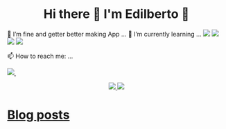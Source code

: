<h1 align='center'>
 Hi there 👋 I'm Edilberto 👨‍
</h1>
 🔭 I’m fine and getter better making App ...
 🌱 I’m currently learning ...
  <img src="https://img.shields.io/badge/Ruby-CC342D?style=for-the-badge&logo=ruby&logoColor=white" />
  <img src="https://img.shields.io/badge/JavaScript-323330?style=for-the-badge&logo=javascript&logoColor=F7DF1E" />
  <img src="https://img.shields.io/badge/HTML5-E34F26?style=for-the-badge&logo=html5&logoColor=white" />
  <img src="https://img.shields.io/badge/CSS3-1572B6?style=for-the-badge&logo=css3&logoColor=white" />
  <p align='center'>
  
  </p>
  
  📫 How to reach me: ... 
  <p align='left'>
   <a href="https://www.linkedin.com/in/edilberto-jurado-28985533/">
     <img src="https://img.shields.io/badge/linkedin-%230077B5.svg?&style=for-the-badge&logo=linkedin&logoColor=white" />
   </a>&nbsp;&nbsp;
 </p>
 
<p align='center'>
<a href="#"> <img src="https://github-readme-stats.vercel.app/api/top-langs/?username=edilbertojj65" />  
<a href="#"> <img src="https://github-readme-stats.vercel.app/api?username=edilbertojj65" />
</p>  
  
  
# Blog posts
<!-- BLOG-POST-LIST:START -->

<!-- BLOG-POST-LIST:END -->
<!--
**edilbertojj65/edilbertojj65** is a ✨ _special_ ✨ repository because its `README.md` (this file) appears on your GitHub profile.

Here are some ideas to get you started:

- 🔭 I’m currently working on ...
- 🌱 I’m currently learning ...
- 👯 I’m looking to collaborate on ...
- 🤔 I’m looking for help with ...
- 💬 Ask me about ...
- 📫 How to reach me: ...
- 😄 Pronouns: ...
- ⚡ Fun fact: ...
-->
